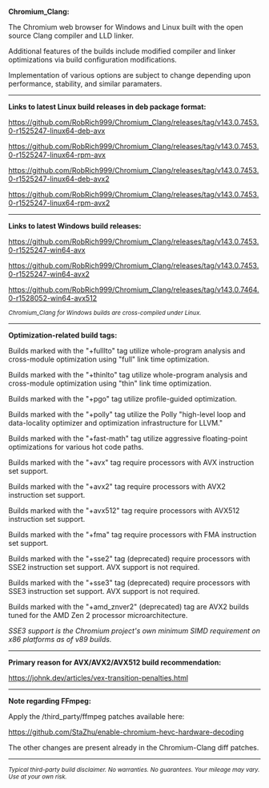 **Chromium_Clang:**

The Chromium web browser for Windows and Linux built with the open source Clang compiler and LLD linker.

Additional features of the builds include modified compiler and linker optimizations via build configuration modifications.

Implementation of various options are subject to change depending upon performance, stability, and similar paramaters.

****

**Links to latest Linux build releases in deb package format:**

https://github.com/RobRich999/Chromium_Clang/releases/tag/v143.0.7453.0-r1525247-linux64-deb-avx

https://github.com/RobRich999/Chromium_Clang/releases/tag/v143.0.7453.0-r1525247-linux64-rpm-avx

https://github.com/RobRich999/Chromium_Clang/releases/tag/v143.0.7453.0-r1525247-linux64-deb-avx2

https://github.com/RobRich999/Chromium_Clang/releases/tag/v143.0.7453.0-r1525247-linux64-rpm-avx2

****

**Links to latest Windows build releases:**

https://github.com/RobRich999/Chromium_Clang/releases/tag/v143.0.7453.0-r1525247-win64-avx

https://github.com/RobRich999/Chromium_Clang/releases/tag/v143.0.7453.0-r1525247-win64-avx2

https://github.com/RobRich999/Chromium_Clang/releases/tag/v143.0.7464.0-r1528052-win64-avx512

<sub>*Chromium_Clang for Windows builds are cross-compiled under Linux.*</sub>

****

**Optimization-related build tags:**

Builds marked with the "+fulllto" tag utilize whole-program analysis and cross-module optimization using "full" link time optimization.

Builds marked with the "+thinlto" tag utilize whole-program analysis and cross-module optimization using "thin" link time optimization.

Builds marked with the "+pgo" tag utilize profile-guided optimization.

Builds marked with the "+polly" tag utilize the Polly "high-level loop and data-locality optimizer and optimization infrastructure for LLVM."

Builds marked with the "+fast-math" tag utilize aggressive floating-point optimizations for various hot code paths.

Builds marked with the "+avx" tag require processors with AVX instruction set support.

Builds marked with the "+avx2" tag require processors with AVX2 instruction set support.

Builds marked with the "+avx512" tag require processors with AVX512 instruction set support.

Builds marked with the "+fma" tag require processors with FMA instruction set support.

Builds marked with the "+sse2" tag (deprecated) require processors with SSE2 instruction set support. AVX support is not required.

Builds marked with the "+sse3" tag (deprecated) require processors with SSE3 instruction set support. AVX support is not required.

Builds marked with the "+amd_znver2" (deprecated) tag are AVX2 builds tuned for the AMD Zen 2 processor microarchitecture.

*SSE3 support is the Chromium project's own minimum SIMD requirement on x86 platforms as of v89 builds.*

****

**Primary reason for AVX/AVX2/AVX512 build recommendation:**

https://johnk.dev/articles/vex-transition-penalties.html

****

**Note regarding FFmpeg:**

Apply the /third_party/ffmpeg patches available here:

https://github.com/StaZhu/enable-chromium-hevc-hardware-decoding

The other changes are present already in the Chromium-Clang diff patches.

****

<sub>*Typical third-party build disclaimer. No warranties. No guarantees. Your mileage may vary. Use at your own risk.*</sub>
